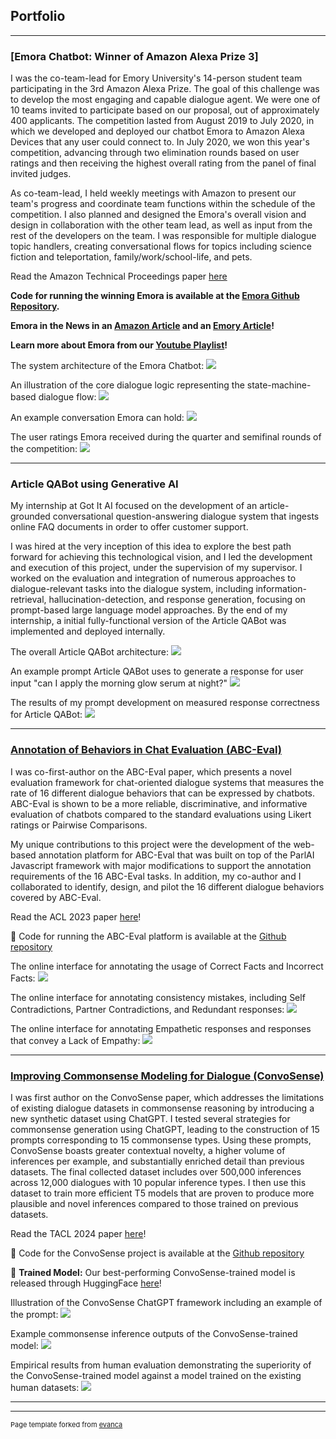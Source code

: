 ## Portfolio

---

### [Emora Chatbot: Winner of Amazon Alexa Prize 3]

I was the co-team-lead for Emory University's 14-person student team participating in the 3rd Amazon Alexa Prize. The goal of this challenge was to develop the most engaging and capable dialogue agent. We were one of 10 teams invited to participate based on our proposal, out of approximately 400 applicants. The competition lasted from August 2019 to July 2020, in which we developed and deployed our chatbot Emora to Amazon Alexa Devices that any user could connect to. In July 2020, we won this year's competition, advancing through two elimination rounds based on user ratings and then receiving the highest overall rating from the panel of final invited judges.

As co-team-lead, I held weekly meetings with Amazon to present our team's progress and coordinate team functions within the schedule of the competition. I also planned and designed the Emora's overall vision and design in collaboration with the other team lead, as well as input from the rest of the developers on the team. I was responsible for multiple dialogue topic handlers, creating conversational flows for topics including science fiction and teleportation, family/work/school-life, and pets.

Read the Amazon Technical Proceedings paper [here](https://m.media-amazon.com/images/G/01/mobile-apps/dex/alexa/alexaprize/assets/challenge3/proceedings/Emory-Emora.pdf)

<b>Code for running the winning Emora is available at the [Emora Github Repository](https://github.com/emora-chat/emora_ap3_parlai).</b>

<b>Emora in the News in an [Amazon Article](https://www.amazon.science/latest-news/alexa-prize-interviews?fbclid=IwAR2Iu7HwssbVvqmy1AB2gSOtZfoOps5nbxcpQqlTLgrz1czMtWnEH5X1JVY) and an [Emory Article](https://news.emory.edu/stories/2020/08/er_alexa_prize/campus.html)!</b>

<b>Learn more about Emora from our [Youtube Playlist](https://www.youtube.com/playlist?list=PLsMGYQfhCveJE1uSslBZjoiRAVHDJoiQa)!</b>

The system architecture of the Emora Chatbot:
<img src="images/architecture.png"/>

An illustration of the core dialogue logic representing the state-machine-based dialogue flow:
<img src="images/statemachine.png"/>

An example conversation Emora can hold:
<img src="images/emora_convo_example.png"/>

The user ratings Emora received during the quarter and semifinal rounds of the competition:
<img src="images/dailyrating.png"/>




---
### Article QABot using Generative AI

My internship at Got It AI focused on the development of an article-grounded conversational question-answering dialogue system that ingests online FAQ documents in order to offer customer support. 

I was hired at the very inception of this idea to explore the best path forward for achieving this technological vision, and I led the development and execution of this project, under the supervision of my supervisor. I worked on the evaluation and integration of numerous approaches to dialogue-relevant tasks into the dialogue system, including information-retrieval, hallucination-detection, and response generation, focusing on prompt-based large language model approaches. By the end of my internship, a initial fully-functional version of the Article QABot was implemented and deployed internally.

The overall Article QABot architecture:
<img src="images/articlebot_architecture.png"/>

An example prompt Article QABot uses to generate a response for user input "can I apply the morning glow serum at night?"
<img src="images/articlebot_response_example.png"/>

The results of my prompt development on measured response correctness for Article QABot:
<img src="images/articlebot_response_prompt_improvement.png"/>

---
### [Annotation of Behaviors in Chat Evaluation (ABC-Eval)](https://aclanthology.org/2023.acl-long.839/)

I was co-first-author on the ABC-Eval paper, which presents a novel evaluation framework for chat-oriented dialogue systems that measures the rate of 16 different dialogue behaviors that can be expressed by chatbots. ABC-Eval is shown to be a more reliable, discriminative, and informative evaluation of chatbots compared to the standard evaluations using Likert ratings or Pairwise Comparisons.

My unique contributions to this project were the development of the web-based annotation platform for ABC-Eval that was built on top of the ParlAI Javascript framework with major modifications to support the annotation requirements of the 16 ABC-Eval tasks. In addition, my co-author and I collaborated to identify, design, and pilot the 16 different dialogue behaviors covered by ABC-Eval.

Read the ACL 2023 paper [here](https://aclanthology.org/2023.acl-long.839/)!

:star2: Code for running the ABC-Eval platform is available at the [Github repository](https://github.com/emorynlp/ChatEvaluationPlatform)

The online interface for annotating the usage of Correct Facts and Incorrect Facts:
<img src="images/interface_knowledge.png"/>

The online interface for annotating consistency mistakes, including Self Contradictions, Partner Contradictions, and Redundant responses:
<img src="images/interface_consistency.png"/>

The online interface for annotating Empathetic responses and responses that convey a Lack of Empathy:
<img src="images/interface_empathy (1).png"/>

---

### [Improving Commonsense Modeling for Dialogue (ConvoSense)]([https://aclanthology.org/2023.acl-long.839/](https://arxiv.org/pdf/2401.15471.pdf))

I was first author on the ConvoSense paper, which addresses the limitations of existing dialogue datasets in commonsense reasoning by introducing a new synthetic dataset using ChatGPT. I tested several strategies for commonsense generation using ChatGPT, leading to the construction of 15 prompts corresponding to 15 commonsense types. Using these prompts, ConvoSense boasts greater contextual novelty, a higher volume of inferences per example, and substantially enriched detail than previous datasets. The final collected dataset includes over 500,000 inferences across 12,000 dialogues with 10 popular inference types. I then use this dataset to train more efficient T5 models that are proven to produce more plausible and novel inferences compared to those trained on previous datasets.

Read the TACL 2024 paper [here](https://aclanthology.org/2023.acl-long.839/)!

:star2: Code for the ConvoSense project is available at the [Github repository]()

:star2: **Trained Model:** Our best-performing ConvoSense-trained model is released through HuggingFace [here](https://huggingface.co/sefinch/ConvoSenseGenerator)!

Illustration of the ConvoSense ChatGPT framework including an example of the prompt: 
<img src="images/convosense_design.png"/>

Example commonsense inference outputs of the ConvoSense-trained model:
<img src="images/convosense_model_example.png"/>

Empirical results from human evaluation demonstrating the superiority of the ConvoSense-trained model against a model trained on the existing human datasets:
<img src="images/convosense_model_results.png"/>

---




---
<p style="font-size:11px">Page template forked from <a href="https://github.com/evanca/quick-portfolio">evanca</a></p>
<!-- Remove above link if you don't want to attibute -->
